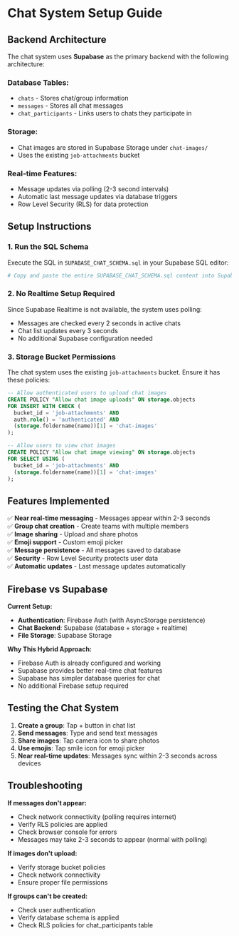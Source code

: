 # Chat System Setup Guide

## Backend Architecture

The chat system uses **Supabase** as the primary backend with the following architecture:

### Database Tables:
- `chats` - Stores chat/group information
- `messages` - Stores all chat messages
- `chat_participants` - Links users to chats they participate in

### Storage:
- Chat images are stored in Supabase Storage under `chat-images/`
- Uses the existing `job-attachments` bucket

### Real-time Features:
- Message updates via polling (2-3 second intervals)
- Automatic last message updates via database triggers
- Row Level Security (RLS) for data protection

## Setup Instructions

### 1. Run the SQL Schema
Execute the SQL in `SUPABASE_CHAT_SCHEMA.sql` in your Supabase SQL editor:

```bash
# Copy and paste the entire SUPABASE_CHAT_SCHEMA.sql content into Supabase SQL Editor
```

### 2. No Realtime Setup Required
Since Supabase Realtime is not available, the system uses polling:
- Messages are checked every 2 seconds in active chats
- Chat list updates every 3 seconds
- No additional Supabase configuration needed

### 3. Storage Bucket Permissions
The chat system uses the existing `job-attachments` bucket. Ensure it has these policies:

```sql
-- Allow authenticated users to upload chat images
CREATE POLICY "Allow chat image uploads" ON storage.objects
FOR INSERT WITH CHECK (
  bucket_id = 'job-attachments' AND 
  auth.role() = 'authenticated' AND
  (storage.foldername(name))[1] = 'chat-images'
);

-- Allow users to view chat images
CREATE POLICY "Allow chat image viewing" ON storage.objects
FOR SELECT USING (
  bucket_id = 'job-attachments' AND
  (storage.foldername(name))[1] = 'chat-images'
);
```

## Features Implemented

✅ **Near real-time messaging** - Messages appear within 2-3 seconds  
✅ **Group chat creation** - Create teams with multiple members  
✅ **Image sharing** - Upload and share photos  
✅ **Emoji support** - Custom emoji picker  
✅ **Message persistence** - All messages saved to database  
✅ **Security** - Row Level Security protects user data  
✅ **Automatic updates** - Last message updates automatically  

## Firebase vs Supabase

**Current Setup:**
- **Authentication**: Firebase Auth (with AsyncStorage persistence)
- **Chat Backend**: Supabase (database + storage + realtime)
- **File Storage**: Supabase Storage

**Why This Hybrid Approach:**
- Firebase Auth is already configured and working
- Supabase provides better real-time chat features
- Supabase has simpler database queries for chat
- No additional Firebase setup required

## Testing the Chat System

1. **Create a group**: Tap + button in chat list
2. **Send messages**: Type and send text messages
3. **Share images**: Tap camera icon to share photos
4. **Use emojis**: Tap smile icon for emoji picker
5. **Near real-time updates**: Messages sync within 2-3 seconds across devices

## Troubleshooting

**If messages don't appear:**
- Check network connectivity (polling requires internet)
- Verify RLS policies are applied
- Check browser console for errors
- Messages may take 2-3 seconds to appear (normal with polling)

**If images don't upload:**
- Verify storage bucket policies
- Check network connectivity
- Ensure proper file permissions

**If groups can't be created:**
- Check user authentication
- Verify database schema is applied
- Check RLS policies for chat_participants table